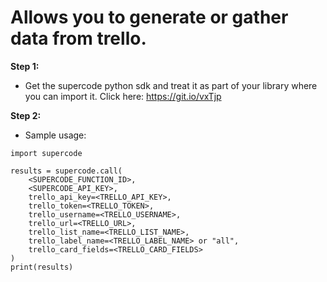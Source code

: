 # Allows you to generate or gather data from trello.
**Step 1:**
- Get the supercode python sdk and treat it as part of your library where you can import it. Click here: https://git.io/vxTjp

**Step 2:**
- Sample usage:
```
import supercode

results = supercode.call(
    <SUPERCODE_FUNCTION_ID>,
    <SUPERCODE_API_KEY>,
    trello_api_key=<TRELLO_API_KEY>,
    trello_token=<TRELLO_TOKEN>,
    trello_username=<TRELLO_USERNAME>,
    trello_url=<TRELLO_URL>,
    trello_list_name=<TRELLO_LIST_NAME>,
    trello_label_name=<TRELLO_LABEL_NAME> or "all",
    trello_card_fields=<TRELLO_CARD_FIELDS>
)
print(results)
```
